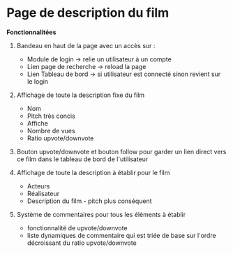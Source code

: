 # Page de description du film

**Fonctionnalitées**


1) Bandeau en haut de la page avec un accès sur :

    - Module de login -> relie un utilisateur à un compte
    - Lien page de recherche -> reload la page
    - Lien Tableau de bord -> si utilisateur est connecté sinon revient sur le login


1) Affichage de toute la description fixe du film

    - Nom
    - Pitch très concis
    - Affiche
    - Nombre de vues
    - Ratio upvote/downvote


1) Bouton upvote/downvote et bouton follow pour garder un lien direct vers ce film dans le tableau de bord de l'utilisateur


1) Affichage de toute la description à établir pour le film

    - Acteurs
    - Réalisateur
    - Description du film - pitch plus conséquent


1) Système de commentaires pour tous les éléments à établir 

    - fonctionnalité de upvote/downvote
    - liste dynamiques de commentaire qui est triée de base sur l'ordre décroissant du ratio upvote/downvote

    